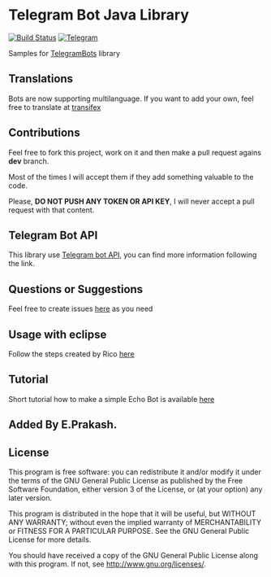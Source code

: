 # Telegram Bot Java Library
[![Build Status](https://travis-ci.org/rubenlagus/TelegramBotsExample.svg?branch=master)](https://travis-ci.org/rubenlagus/TelegramBotsExample)
[![Telegram](http://trellobot.doomdns.org/telegrambadge.svg)](https://telegram.me/JavaBotsApi)

Samples for [TelegramBots](https://github.com/rubenlagus/TelegramBots) library

## Translations
Bots are now supporting multilanguage. If you want to add your own, feel free to translate at [transifex](https://www.transifex.com/projects/p/telegrambots/)

## Contributions
Feel free to fork this project, work on it and then make a pull request agains **dev** branch.

Most of the times I will accept them if they add something valuable to the code.

Please, **DO NOT PUSH ANY TOKEN OR API KEY**, I will never accept a pull request with that content.

## Telegram Bot API
This library use [Telegram bot API](https://core.telegram.org/bots), you can find more information following the link.

## Questions or Suggestions
Feel free to create issues [here](https://github.com/rubenlagus/TelegramBots/issues) as you need

## Usage with eclipse

Follow the steps created by Rico [here](https://github.com/rubenlagus/TelegramBots/blob/master/eclipse%20configuration.md)

## Tutorial
Short tutorial how to make a simple Echo Bot is available [here](HOWTO.md)

## Added By E.Prakash.

## License 

This program is free software: you can redistribute it and/or modify
it under the terms of the GNU General Public License as published by
the Free Software Foundation, either version 3 of the License, or
(at your option) any later version.

This program is distributed in the hope that it will be useful,
but WITHOUT ANY WARRANTY; without even the implied warranty of
MERCHANTABILITY or FITNESS FOR A PARTICULAR PURPOSE.  See the
GNU General Public License for more details.

You should have received a copy of the GNU General Public License
along with this program.  If not, see <http://www.gnu.org/licenses/>.
